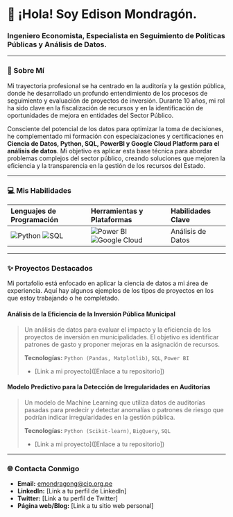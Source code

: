 # 👋 ¡Hola! Soy Edison Mondragón.

### Ingeniero Economista, Especialista en Seguimiento de Políticas Públicas y Análisis de Datos.

---

### 🚀 Sobre Mí

Mi trayectoria profesional se ha centrado en la auditoría y la gestión pública, donde he desarrollado un profundo entendimiento de los procesos de seguimiento y evaluación de proyectos de inversión. Durante 10 años, mi rol ha sido clave en la fiscalización de recursos y en la identificación de oportunidades de mejora en entidades del Sector Público.

Consciente del potencial de los datos para optimizar la toma de decisiones, he complementado mi formación con especiaizaciones y certificaciones en **Ciencia de Datos, Python, SQL, PowerBI y Google Cloud Platform para el análisis de datos**. Mi objetivo es aplicar esta base técnica para abordar problemas complejos del sector público, creando soluciones que mejoren la eficiencia y la transparencia en la gestión de los recursos del Estado.

---

### 💻 Mis Habilidades

| Lenguajes de Programación | Herramientas y Plataformas | Habilidades Clave |
| :--- | :--- | :--- |
| ![Python](https://img.shields.io/badge/Python-3776AB?style=for-the-badge&logo=python&logoColor=white) ![SQL](https://img.shields.io/badge/SQL-4479A1?style=for-the-badge&logo=sqlite&logoColor=white) | ![Power BI](https://img.shields.io/badge/Power_BI-F2C811?style=for-the-badge&logo=Power-BI&logoColor=black) ![Google Cloud](https://img.shields.io/badge/Google_Cloud-4285F4?style=for-the-badge&logo=googlecloud&logoColor=white) | Análisis de Datos |

---

### ✨ Proyectos Destacados

Mi portafolio está enfocado en aplicar la ciencia de datos a mi área de experiencia. Aquí hay algunos ejemplos de los tipos de proyectos en los que estoy trabajando o he completado.

#### **Análisis de la Eficiencia de la Inversión Pública Municipal**
> Un análisis de datos para evaluar el impacto y la eficiencia de los proyectos de inversión en municipalidades. El objetivo es identificar patrones de gasto y proponer mejoras en la asignación de recursos.
>
> **Tecnologías:** `Python (Pandas, Matplotlib)`, `SQL`, `Power BI`
>
> - [Link a mi proyecto]([Enlace a tu repositorio])

#### **Modelo Predictivo para la Detección de Irregularidades en Auditorías**
> Un modelo de Machine Learning que utiliza datos de auditorías pasadas para predecir y detectar anomalías o patrones de riesgo que podrían indicar irregularidades en la gestión pública.
>
> **Tecnologías:** `Python (Scikit-learn)`, `BigQuery`, `SQL`
>
> - [Link a mi proyecto]([Enlace a tu repositorio])

---

### 🌐 Contacta Conmigo
* **Email:** emondragong@cip.org.pe
* **LinkedIn:** [Link a tu perfil de LinkedIn]
* **Twitter:** [Link a tu perfil de Twitter]
* **Página web/Blog:** [Link a tu sitio web personal]

